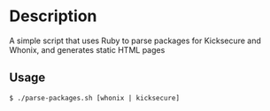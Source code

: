 # Description

A simple script that uses Ruby to parse packages for Kicksecure and Whonix, and generates static HTML pages

## Usage

`$ ./parse-packages.sh [whonix | kicksecure]`
